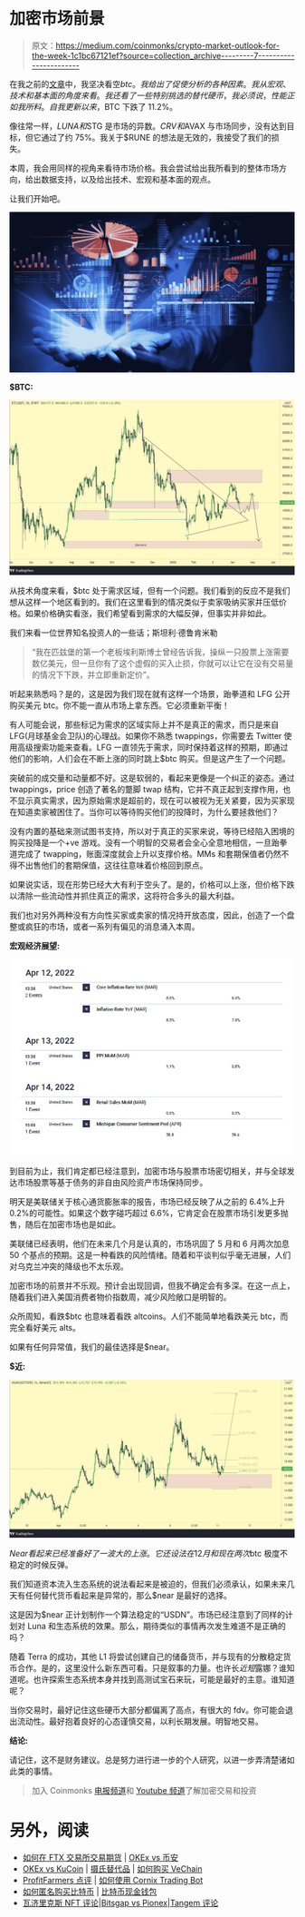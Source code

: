 # 加密市场前景

> 原文：<https://medium.com/coinmonks/crypto-market-outlook-for-the-week-1c1bc67121ef?source=collection_archive---------7----------------------->

在我之前的[文章](/coinmonks/possible-market-direction-of-the-crypto-market-along-with-top-tokens-for-good-roi-f073a7d5c9e6)中，我坚决看空$btc。我给出了促使分析的各种因素。我从宏观、技术和基本面的角度来看。我还看了一些特别挑选的替代硬币，我必须说，性能正如我所料。自我更新以来，$BTC 下跌了 11.2%。

像往常一样，$LUNA 和$STG 是市场的异数。$CRV 和$AVAX 与市场同步，没有达到目标，但它通过了约 75%。我关于$RUNE 的想法是无效的，我接受了我们的损失。

本周，我会用同样的视角来看待市场价格。我会尝试给出我所看到的整体市场方向，给出数据支持，以及给出技术、宏观和基本面的观点。

让我们开始吧。

![](img/f924b7e742728189ae4a2b8bd199e7c2.png)

**$BTC:**

![](img/9555fcabb290ba68a708e862a542703a.png)

从技术角度来看，$btc 处于需求区域，但有一个问题。我们看到的反应不是我们想从这样一个地区看到的。我们在这里看到的情况类似于卖家吸纳买家并压低价格。如果价格确实看涨，我们希望看到需求的大幅反弹，但事实并非如此。

我们来看一位世界知名投资人的一些话；斯坦利·德鲁肯米勒

> “我在匹兹堡的第一个老板埃利斯博士曾经告诉我，操纵一只股票上涨需要数亿美元，但一旦你有了这个虚假的买入止损，你就可以让它在没有交易量的情况下下跌，并立即重新定价”。

听起来熟悉吗？是的，这是因为我们现在就有这样一个场景，跆拳道和 LFG 公开购买美元 btc。你不能一直从市场上拿东西。它必须重新平衡！

有人可能会说，那些标记为需求的区域实际上并不是真正的需求，而只是来自 LFG(月球基金会卫队)的心理战。如果你不熟悉 twappings，你需要去 Twitter 使用高级搜索功能来查看。LFG 一直领先于需求，同时保持着这样的预期，即通过他们的影响，人们会在不断上涨的同时跳上$btc 购买。但是这产生了一个问题。

突破前的成交量和动量都不好。这是软弱的，看起来更像是一个纠正的姿态。通过 twappings，price 创造了著名的蹩脚 twap 结构，它并不真正起到支撑作用，也不显示真实需求，因为原始需求是超前的，现在可以被视为无关紧要，因为买家现在知道卖家被困住了。当你可以等待购买他们的投降时，为什么要拯救他们？

没有内置的基础来测试图书支持，所以对于真正的买家来说，等待已经陷入困境的购买投降是一个+ve 游戏。没有一个明智的交易者会全心全意地相信，一旦跆拳道完成了 twapping，账面深度就会上升以支撑价格。MMs 和套期保值者仍然不得不出售他们的套期保值，这往往意味着价格回到原点。

如果说实话，现在形势已经大大有利于空头了。是的，价格可以上涨，但价格下跌以清除一些流动性并抓住真正的需求，这将符合多头的最大利益。

我们也对另外两种没有方向性买家或卖家的情况持开放态度，因此，创造了一个盘整或疯狂的市场，或者一系列有偏见的消息涌入本周。

**宏观经济展望:**

![](img/9c354c40e84eb1c4501a03044fa91b4f.png)

到目前为止，我们肯定都已经注意到，加密市场与股票市场密切相关，并与全球发达市场股票等基于债务的非自由风险资产市场保持同步。

明天是美联储关于核心通货膨胀率的报告，市场已经反映了从之前的 6.4%上升 0.2%的可能性。如果这个数字碰巧超过 6.6%，它肯定会在股票市场引发更多抛售，随后在加密市场也是如此。

美联储已经表明，他们在未来几个月是认真的，市场巩固了 5 月和 6 月两次加息 50 个基点的预期。这是一种看跌的风险情绪。随着和平谈判似乎毫无进展，人们对乌克兰冲突的降级也不太乐观。

加密市场的前景并不乐观。预计会出现回调，但我不确定会有多深。在这一点上，随着我们进入美国消费者物价指数周，减少风险敞口是明智的。

众所周知，看跌$btc 也意味着看跌 altcoins。人们不能简单地看跌美元 btc，而完全看好美元 alts。

如果有任何异常值，我们的最佳选择是$near。

**$近:**

![](img/ae931a42339a813e09885e32e8b13ab0.png)

$Near 看起来已经准备好了一波大的上涨。它还设法在 12 月和现在两次$btc 极度不稳定的时候反弹。

我们知道资本流入生态系统的说法看起来是被迫的，但我们必须承认，如果未来几天有任何替代货币看起来是异常的，那么$near 是最好的选择。

这是因为$near 正计划制作一个算法稳定的“USDN”。市场已经注意到了同样的计划对 Luna 和生态系统的效果。那么，期待类似的事情再次发生难道不是正确的吗？

随着 Terra 的成功，其他 L1 将尝试创建自己的储备货币，并与现有的分散稳定货币合作。是的，这里没什么新东西可看。只是叙事的力量。也许长$近短$露娜？谁知道呢。也许探索生态系统本身并找到高测试宝石来玩，可能是最好的主意。谁知道呢？

当你交易时，最好记住这些硬币大部分都偏离了高点，有很大的 fdv。你可能会退出流动性。最好抱着良好的心态谨慎交易，以利长期发展。明智地交易。

**结论:**

请记住，这不是财务建议。总是努力进行进一步的个人研究，以进一步弄清楚诸如此类的事情。

> 加入 Coinmonks [电报频道](https://t.me/coincodecap)和 [Youtube 频道](https://www.youtube.com/c/coinmonks/videos)了解加密交易和投资

# 另外，阅读

*   [如何在 FTX 交易所交易期货](https://coincodecap.com/ftx-futures-trading) | [OKEx vs 币安](https://coincodecap.com/okex-vs-binance)
*   [OKEx vs KuCoin](https://coincodecap.com/okex-kucoin) | [摄氏替代品](https://coincodecap.com/celsius-alternatives) | [如何购买 VeChain](https://coincodecap.com/buy-vechain)
*   [ProfitFarmers 点评](https://coincodecap.com/profitfarmers-review) | [如何使用 Cornix Trading Bot](https://coincodecap.com/cornix-trading-bot)
*   [如何匿名购买比特币](https://coincodecap.com/buy-bitcoin-anonymously) | [比特币现金钱包](https://coincodecap.com/bitcoin-cash-wallets)
*   [瓦济里克斯 NFT 评论](https://coincodecap.com/wazirx-nft-review)|[Bitsgap vs Pionex](https://coincodecap.com/bitsgap-vs-pionex)|[Tangem 评论](https://coincodecap.com/tangem-wallet-review)